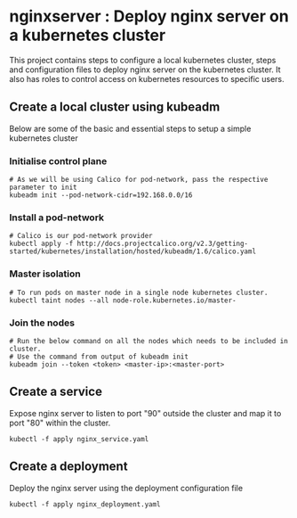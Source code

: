 # nginxserver : Deploy nginx server on a kubernetes cluster

This project contains steps to configure a local kubernetes cluster, steps and configuration files to deploy nginx server on the kubernetes cluster.
It also has roles to control access on kubernetes resources to specific users.

## Create a local cluster using kubeadm
Below are some of the basic and essential steps to setup a simple kubernetes cluster

### Initialise control plane
```
# As we will be using Calico for pod-network, pass the respective parameter to init
kubeadm init --pod-network-cidr=192.168.0.0/16
```

### Install a pod-network
```
# Calico is our pod-network provider
kubectl apply -f http://docs.projectcalico.org/v2.3/getting-started/kubernetes/installation/hosted/kubeadm/1.6/calico.yaml
```

### Master isolation
```
# To run pods on master node in a single node kubernetes cluster.
kubectl taint nodes --all node-role.kubernetes.io/master-
```

### Join the nodes
```
# Run the below command on all the nodes which needs to be included in cluster.
# Use the command from output of kubeadm init
kubeadm join --token <token> <master-ip>:<master-port>
```

## Create a service
Expose nginx server to listen to port "90" outside the cluster and map it to port "80" within the cluster.

```
kubectl -f apply nginx_service.yaml
```

## Create a deployment
Deploy the nginx server using the deployment configuration file

```
kubectl -f apply nginx_deployment.yaml
```
